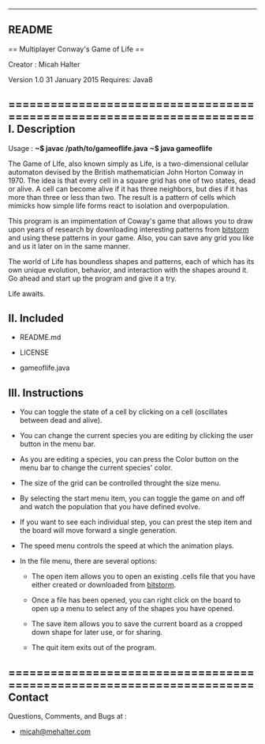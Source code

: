 ------
README
------

== Multiplayer Conway's Game of Life ==

Creator : Micah Halter

Version 1.0  31 January 2015
Requires: Java8

======================================================================
I. Description
--------------

Usage :
    **~$ javac /path/to/gameoflife.java**
    **~$ java gameoflife**

The Game of LIfe, also known simply as Life, is a two-dimensional
cellular automaton devised by the British mathematician John Horton
Conway in 1970. The idea is that every cell in a square grid has one
of two states, dead or alive. A cell can become alive if it has three neighbors, but dies if it has more than three or less than two. The
result is a pattern of cells which mimicks how simple life forms react
to isolation and overpopulation.

This program is an impimentation of Coway's game that allows you
to draw upon years of research by downloading interesting patterns
from [bitstorm](http://www.bitstorm.org/gameoflife/lexicon/) and using
these patterns in your game. Also, you can save any grid you like and
us it later on in the same manner.

The world of Life has boundless shapes and patterns, each of which
has its own unique evolution, behavior, and interaction with the shapes
around it. Go ahead and start up the program and give it a try.

Life awaits.

II. Included
------------

- README.md

- LICENSE

- gameoflife.java

III. Instructions
-----------------

- You can toggle the state of a cell by clicking on a cell
  (oscillates between dead and alive).

- You can change the current species you are editing by clicking the
  user button in the menu bar.

- As you are editing a species, you can press the Color button on the
  menu bar to change the current species' color.

- The size of the grid can be controlled throught the size menu.

- By selecting the start menu item, you can toggle the game on and off
  and watch the population that you have defined evolve.

- If you want to see each individual step, you can prest the step item
  and the board will move forward a single generation.

- The speed menu controls the speed at which the animation plays.

- In the file menu, there are several options:

    - The open item allows you to open an existing .cells file that
      you have either created or downloaded from [bitstorm](http://www.bitstorm.org/gameoflife/lexicon/).

    - Once a file has been opened, you can right click on the board
      to open up a menu to select any of the shapes you have opened.

    - The save item allows you to save the current board as a cropped
      down shape for later use, or for sharing.

    - The quit item exits out of the program.


======================================================================
Contact
-------


Questions, Comments, and Bugs at :

-   micah@mehalter.com
